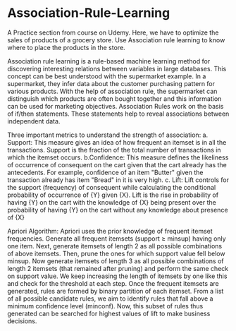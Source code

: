 # Association-Rule-Learning
A Practice section from course on Udemy. Here, we have to optimize the sales of products of a grocery store. Use Association rule learning to know where to place the products in the store.

Association rule learning is a rule-based machine learning method for discovering interesting relations between variables in large 
databases. This concept can be best understood with the supermarket example. In a supermarket, they infer data about the customer 
purchasing pattern for various products. With the help of association rule, the supermarket can distinguish which products are often 
bought together and this information can be used for marketing objectives. Association Rules work on the basis of if/then statements. 
These statements help to reveal associations between independent data.

Three important metrics to understand the strength of association:
a. Support: This measure gives an idea of how frequent an itemset is in all the transactions. Support is the fraction of the total number
of transactions in which the itemset occurs.
b.Confidence: This measure defines the likeliness of occurrence of consequent on the cart given that the cart already has the antecedents.
For example, confidence of an item "Butter" given the transaction already has item "Bread" in it is very high.
c. Lift: Lift controls for the support (frequency) of consequent while calculating the conditional probability of occurrence 
of {Y} given {X}. Lift is the rise in probability of having {Y} on the cart with the knowledge of {X} being present over 
the probability of having {Y} on the cart without any knowledge about presence of {X}

Apriori Algorithm:
Apriori uses the prior knowledge of frequent itemset frequencies. Generate all frequent itemsets (support ≥ minsup) having only one item. 
Next, generate itemsets of length 2 as all possible combinations of above itemsets. Then, prune the ones for which support value 
fell below minsup. Now generate itemsets of length 3 as all possible combinations of length 2 itemsets (that remained after pruning) 
and perform the same check on support value. We keep increasing the length of itemsets by one like this and check for the threshold 
at each step. Once the frequent itemsets are generated, rules are formed by binary partition of each itemset. From a list of all possible 
candidate rules, we aim to identify rules that fall above a minimum confidence level (minconf). Now, this subset of rules thus 
generated can be searched for highest values of lift to make business decisions.
